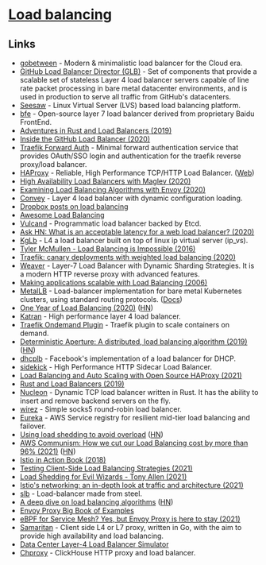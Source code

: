 # [Load balancing](<https://en.wikipedia.org/wiki/Load_balancing_(computing)>)

## Links

- [gobetween](https://github.com/yyyar/gobetween) - Modern & minimalistic load balancer for the Сloud era.
- [GitHub Load Balancer Director (GLB)](https://github.com/github/glb-director) - Set of components that provide a scalable set of stateless Layer 4 load balancer servers capable of line rate packet processing in bare metal datacenter environments, and is used in production to serve all traffic from GitHub's datacenters.
- [Seesaw](https://github.com/google/seesaw) - Linux Virtual Server (LVS) based load balancing platform.
- [bfe](https://github.com/baidu/bfe) - Open-source layer 7 load balancer derived from proprietary Baidu FrontEnd.
- [Adventures in Rust and Load Balancers (2019)](https://medium.com/@bparli/adventures-in-rust-and-load-balancers-73a0bc61a192)
- [Inside the GitHub Load Balancer (2020)](https://www.haproxy.com/user-spotlight-series/inside-the-github-load-balancer/)
- [Traefik Forward Auth](https://github.com/thomseddon/traefik-forward-auth) - Minimal forward authentication service that provides OAuth/SSO login and authentication for the traefik reverse proxy/load balancer.
- [HAProxy](https://github.com/haproxy/haproxy) - Reliable, High Performance TCP/HTTP Load Balancer. ([Web](http://www.haproxy.org/))
- [High Availability Load Balancers with Maglev (2020)](https://blog.cloudflare.com/high-availability-load-balancers-with-maglev/)
- [Examining Load Balancing Algorithms with Envoy (2020)](https://blog.envoyproxy.io/examining-load-balancing-algorithms-with-envoy-1be643ea121c)
- [Convey](https://github.com/bparli/convey) - Layer 4 load balancer with dynamic configuration loading.
- [Dropbox posts on load balancing](https://twitter.com/copyconstruct/status/1293796261414371330)
- [Awesome Load Balancing](https://github.com/cristaloleg/awesome-load-balancing)
- [Vulcand](https://github.com/vulcand/vulcand) - Programmatic load balancer backed by Etcd.
- [Ask HN: What is an acceptable latency for a web load balancer? (2020)](https://news.ycombinator.com/item?id=24661903)
- [KgLb](https://github.com/dropbox/kglb) - L4 a load balancer built on top of linux ip virtual server (ip_vs).
- [Tyler McMullen - Load Balancing is Impossible (2016)](https://www.youtube.com/watch?v=kpvbOzHUakA)
- [Traefik: canary deployments with weighted load balancing (2020)](https://iximiuz.com/en/posts/traefik-canary-deployments-with-weighted-load-balancing/)
- [Weaver](https://github.com/gojek/weaver) - Layer-7 Load Balancer with Dynamic Sharding Strategies. It is a modern HTTP reverse proxy with advanced features.
- [Making applications scalable with Load Balancing (2006)](https://wtarreau.blogspot.com/2006/11/making-applications-scalable-with-load.html)
- [MetalLB](https://github.com/metallb/metallb) - Load-balancer implementation for bare metal Kubernetes clusters, using standard routing protocols. ([Docs](https://www.metallb.org/))
- [One Year of Load Balancing (2020)](https://www.algolia.com/blog/one-year-load-balancing/) ([HN](https://news.ycombinator.com/item?id=25289751))
- [Katran](https://github.com/facebookincubator/katran) - High performance layer 4 load balancer.
- [Traefik Ondemand Plugin](https://github.com/acouvreur/traefik-ondemand-plugin) - Traefik plugin to scale containers on demand.
- [Deterministic Aperture: A distributed, load balancing algorithm (2019)](https://blog.twitter.com/engineering/en_us/topics/infrastructure/2019/daperture-load-balancer.html) ([HN](https://news.ycombinator.com/item?id=25596645))
- [dhcplb](https://github.com/facebookincubator/dhcplb) - Facebook's implementation of a load balancer for DHCP.
- [sidekick](https://github.com/minio/sidekick) - High Performance HTTP Sidecar Load Balancer.
- [Load Balancing and Auto Scaling with Open Source HAProxy (2021)](https://blog.stefan-koch.name/2021/05/02/load-balancing-auto-scaling-open-source-haproxy)
- [Rust and Load Balancers (2019)](https://bparli.medium.com/adventures-in-rust-and-load-balancers-73a0bc61a192)
- [Nucleon](https://github.com/NicolasLM/nucleon) - Dynamic TCP load balancer written in Rust. It has the ability to insert and remove backend servers on the fly.
- [wirez](https://github.com/v-byte-cpu/wirez) - Simple socks5 round-robin load balancer.
- [Eureka](https://github.com/Netflix/eureka) - AWS Service registry for resilient mid-tier load balancing and failover.
- [Using load shedding to avoid overload](https://aws.amazon.com/builders-library/using-load-shedding-to-avoid-overload/) ([HN](https://news.ycombinator.com/item?id=28818622))
- [AWS Communism: How we cut our Load Balancing cost by more than 96% (2021)](https://www.setops.co/blog/aws-communism-part-1-how-we-cut-our-load-balancing-cost) ([HN](https://news.ycombinator.com/item?id=28917947))
- [Istio in Action Book (2018)](https://www.manning.com/books/istio-in-action)
- [Testing Client-Side Load Balancing Strategies (2021)](https://faun.pub/testing-client-side-load-balancing-strategies-9d99246d99dc)
- [Load Shedding for Evil Wizards - Tony Allen (2021)](https://www.youtube.com/watch?v=UInZ9yViUS0)
- [Istio's networking: an in-depth look at traffic and architecture (2021)](https://www.solo.io/blog/istios-networking-in-depth/)
- [slb](https://github.com/steel-load-balancer/slb) - Load-balancer made from steel.
- [A deep dive on load balancing algorithms](https://lafikl.notion.site/A-deep-dive-on-load-balancing-algorithms-4e6211ec7f7846238c38f3819212457c) ([HN](https://news.ycombinator.com/item?id=29252656))
- [Envoy Proxy Big Book of Examples](https://github.com/repenno/envoybigbook)
- [eBPF for Service Mesh? Yes, but Envoy Proxy is here to stay (2021)](https://www.solo.io/blog/ebpf-for-service-mesh/)
- [Samaritan](https://github.com/samaritan-proxy/samaritan) - Client side L4 or L7 proxy, written in Go, with the aim to provide high availability and load balancing.
- [Data Center Layer-4 Load Balancer Simulator](https://github.com/ZhiyuanYaoJ/SimLB)
- [Chproxy](https://github.com/ContentSquare/chproxy) - ClickHouse HTTP proxy and load balancer.
